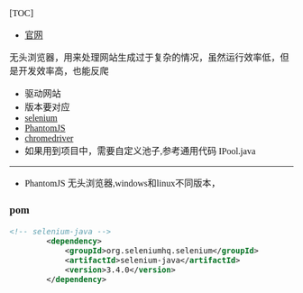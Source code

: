 <font face="Simsun" size=3>

[TOC]

- [官网](http://www.selenium.org.cn/)

无头浏览器，用来处理网站生成过于复杂的情况，虽然运行效率低，但是开发效率高，也能反爬

- 驱动网站
- 版本要对应
- [selenium](https://www.selenium.dev/)
- [PhantomJS](https://phantomjs.org/download.html)
- [chromedriver](https://chromedriver.chromium.org/capabilities)
- 如果用到项目中，需要自定义池子,参考通用代码 IPool.java

---

- PhantomJS 无头浏览器,windows和linux不同版本，

### pom
~~~xml
<!-- selenium-java -->
        <dependency>
            <groupId>org.seleniumhq.selenium</groupId>
            <artifactId>selenium-java</artifactId>
            <version>3.4.0</version>
        </dependency>
~~~

</font>